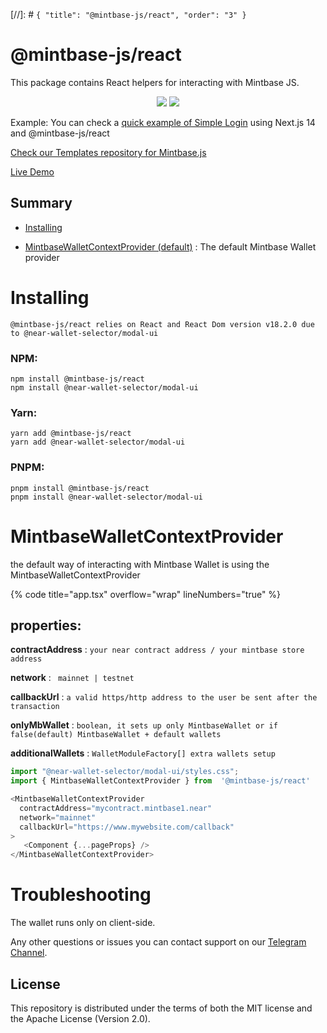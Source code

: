 [//]: # `{ "title": "@mintbase-js/react", "order": "3" }`

# @mintbase-js/react

This package contains React helpers for interacting with Mintbase JS.

<p align="center">

<img  src='https://img.shields.io/npm/dw/@mintbase-js/react'  />

<img  src='https://img.shields.io/bundlephobia/min/@mintbase-js/react'>

</p>

Example:
You can check a [quick example of Simple Login](https://github.com/Mintbase/examples/tree/main/starter) using Next.js 14 and @mintbase-js/react


[Check our Templates repository for Mintbase.js](https://github.com/Mintbase/templates)

[Live Demo](https://starter.mintbase.xyz/)

## Summary

- [Installing](#Installing)

- [MintbaseWalletContextProvider (default)](#mintbasewalletcontextprovider) : The default Mintbase Wallet provider


# Installing

`@mintbase-js/react relies on React and React Dom version v18.2.0 due to @near-wallet-selector/modal-ui`

### NPM:

```
npm install @mintbase-js/react
npm install @near-wallet-selector/modal-ui
```

### Yarn:

```
yarn add @mintbase-js/react
yarn add @near-wallet-selector/modal-ui
```

### PNPM:

```
pnpm install @mintbase-js/react
pnpm install @near-wallet-selector/modal-ui
```

# MintbaseWalletContextProvider

the default way of interacting with Mintbase Wallet is using the MintbaseWalletContextProvider

{% code title="app.tsx" overflow="wrap" lineNumbers="true" %}

## properties:

**contractAddress** : `your near contract address / your mintbase store address`

**network** : ` mainnet | testnet`

**callbackUrl** : `a valid https/http address to the user be sent after the transaction`

**onlyMbWallet** : `boolean, it sets up only MintbaseWallet or if false(default) MintbaseWallet + default wallets`

**additionalWallets** : `WalletModuleFactory[] extra wallets setup`

```typescript
import "@near-wallet-selector/modal-ui/styles.css";
import { MintbaseWalletContextProvider } from  '@mintbase-js/react'

<MintbaseWalletContextProvider
  contractAddress="mycontract.mintbase1.near"
  network="mainnet"
  callbackUrl="https://www.mywebsite.com/callback"
>
   <Component {...pageProps} />
</MintbaseWalletContextProvider>

```

# Troubleshooting
The wallet runs only on client-side.

Any other questions or issues you can contact support on our [Telegram Channel](https://telegram.me/mintdev).


## License

This repository is distributed under the terms of both the MIT license and the Apache License (Version 2.0).